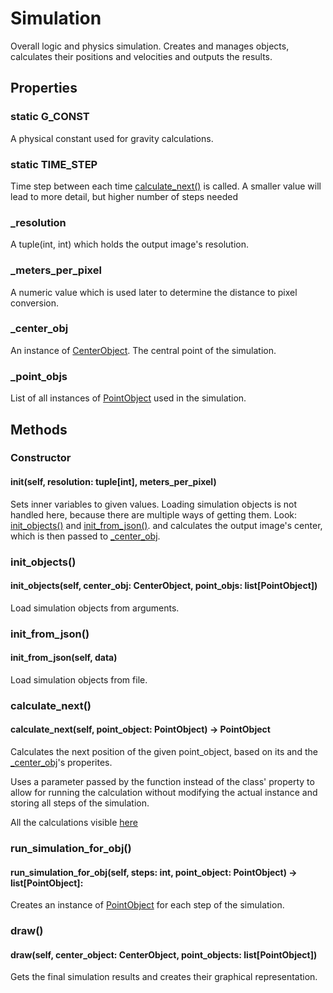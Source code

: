 # Simulation
Overall logic and physics simulation. Creates and manages objects, calculates their positions and velocities and outputs the results.


## Properties
### static G_CONST
A physical constant used for gravity calculations.

### static TIME_STEP
Time step between each time [calculate_next()](#calculate_next) is called. A smaller value will lead to more detail, but higher number of steps needed

### _resolution
A tuple(int, int) which holds the output image's resolution.

### _meters_per_pixel
A numeric value which is used later to determine the distance to pixel conversion.

### _center_obj
An instance of [CenterObject](./center_object.md). The central point of the simulation.

### _point_objs
List of all instances of [PointObject](./point_object.md) used in the simulation.


## Methods
### Constructor
#### __init__(self, resolution: tuple[int], meters_per_pixel)
Sets inner variables to given values. Loading simulation objects is not handled here, because there are multiple ways of getting them. Look: [init_objects()](#init_objects) and [init_from_json()](#init_from_json).
and calculates the output image's center, which is then passed to [_center_obj](#_center_obj).

### init_objects()
#### init_objects(self, center_obj: CenterObject, point_objs: list[PointObject])
Load simulation objects from arguments.

### init_from_json()
#### init_from_json(self, data)
Load simulation objects from file.

### calculate_next()
#### calculate_next(self, point_object: PointObject) -> PointObject
Calculates the next position of the given point_object, based on its and the [_center_obj](#_center_obj)'s properites.

Uses a parameter passed by the function instead of the class' property to allow for running the calculation without modifying the actual instance and storing all steps of the simulation.

All the calculations visible [here](https://www.desmos.com/calculator/jwtleflsny)

### run_simulation_for_obj()
#### run_simulation_for_obj(self, steps: int, point_object: PointObject) -> list[PointObject]:
Creates an instance of [PointObject](./point_object.md) for each step of the simulation.

### draw()
#### draw(self, center_object: CenterObject, point_objects: list[PointObject])
Gets the final simulation results and creates their graphical representation.
